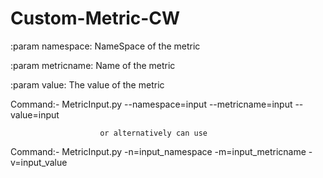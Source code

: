 # Custom-Metric-CW
:param namespace: NameSpace of the metric

:param metricname: Name of the metric

:param value: The value of the metric



Command:- MetricInput.py --namespace=input --metricname=input --value=input

                        or alternatively can use

Command:- MetricInput.py -n=input_namespace -m=input_metricname -v=input_value
